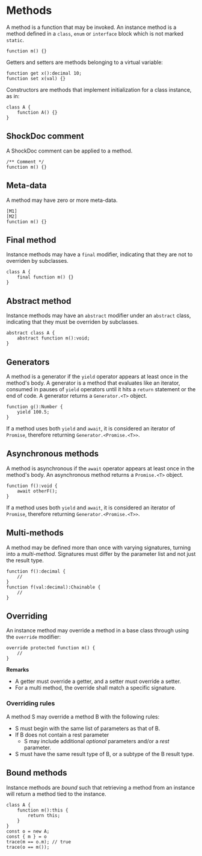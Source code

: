 # Methods

A method is a function that may be invoked. An instance method is a method defined in a `class`, `enum` or `interface` block which is not marked `static`.

```
function m() {}
```

Getters and setters are methods belonging to a virtual variable:

```
function get x():decimal 10;
function set x(val) {}
```

Constructors are methods that implement initialization for a class instance, as in:

```
class A {
    function A() {}
}
```

## ShockDoc comment

A ShockDoc comment can be applied to a method.

```
/** Comment */
function m() {}
```

## Meta-data

A method may have zero or more meta-data.

```
[M1]
[M2]
function m() {}
```

## Final method

Instance methods may have a `final` modifier, indicating that they are not to overriden by subclasses.

```
class A {
    final function m() {}
}
```

## Abstract method

Instance methods may have an `abstract` modifier under an `abstract` class, indicating that they must be overriden by subclasses.

```
abstract class A {
    abstract function m():void;
}
```

## Generators

A method is a generator if the `yield` operator appears at least once in the method's body. A generator is a method that evaluates like an iterator, consumed in pauses of `yield` operators until it hits a `return` statement or the end of code. A generator returns a `Generator.<T>` object.

```
function g():Number {
    yield 100.5;
}
```

If a method uses both `yield` and `await`, it is considered an iterator of `Promise`, therefore returning `Generator.<Promise.<T>>`.

## Asynchronous methods

A method is asynchronous if the `await` operator appears at least once in the method's body. An asynchronous method returns a `Promise.<T>` object.

```
function f():void {
    await otherF();
}
```

If a method uses both `yield` and `await`, it is considered an iterator of `Promise`, therefore returning `Generator.<Promise.<T>>`.

## Multi-methods

A method may be defined more than once with varying signatures, turning into a *multi-method*. Signatures must differ by the parameter list and not just the result type.

```
function f():decimal {
    //
}
function f(val:decimal):Chainable {
    //
}
```

## Overriding

An instance method may override a method in a base class through using the `override` modifier:

```
override protected function m() {
    //
}
```

**Remarks**

- A getter must override a getter, and a setter must override a setter.
- For a multi method, the override shall match a specific signature.

### Overriding rules

A method S may override a method B with the following rules:

- S must begin with the same list of parameters as that of B.
- If B does not contain a rest parameter
  - S may include additional *optional* parameters and/or a *rest* parameter.
- S must have the same result type of B, or a subtype of the B result type.

## Bound methods

Instance methods are *bound* such that retrieving a method from an instance will return a method tied to the instance.

```
class A {
    function m():this {
        return this;
    }
}
const o = new A;
const { m } = o
trace(m == o.m); // true
trace(o == m());
```